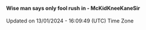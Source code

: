 #### Wise man says only fool rush in - McKidKneeKaneSir
Updated on 13/01/2024 - 16:09:49 (UTC) Time Zone
